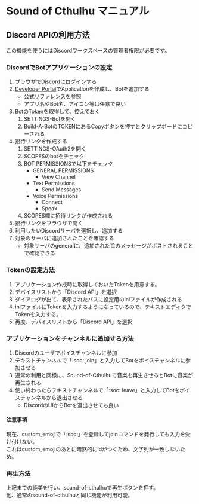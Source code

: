 # Sound of Cthulhu マニュアル

## Discord APIの利用方法

この機能を使うにはDiscordワークスペースの管理者権限が必要です。

### DiscordでBotアプリケーションの設定

1. ブラウザで[Discordにログイン](https://discordapp.com/login)する
2. [Developer Portal](https://discord.com/developers/applications)でApplicationを作成し、Botを追加する
    - [公式リファレンス](https://discordjs.guide/preparations/setting-up-a-bot-application.html)を参照
    - アプリ名やBot名、アイコン等は任意で良い
3. BotのTokenを取得して、控えておく
    1. SETTINGS-Botを開く
    2. Build-A-BotのTOKENにあるCopyボタンを押すとクリップボードにコピーされる
4. 招待リンクを作成する
    1. SETTINGS-OAuth2を開く
    2. SCOPESのbotをチェック
    3. BOT PERMISSIONSで以下をチェック
        - GENERAL PERMISSIONS
          - View Channel
        - Text Permissions
          - Send Messages
        - Voice Permissions
          - Connect
          - Speak
    4. SCOPES欄に招待リンクが作成される
5. 招待リンクをブラウザで開く
6. 利用したいDiscordサーバを選択し、追加する
7. 対象のサーバに追加されたことを確認する
    - 対象サーバのgeneralに、追加された旨のメッセージがポストされることで確認できる

### Tokenの設定方法

1. アプリケーション作成時に取得しておいたTokenを用意する。
2. デバイスリストから「Discord API」を選択
3. ダイアログが出て、表示されたパスに設定用のiniファイルが作成される
4. iniファイルにTokenを入力するようになっているので、テキストエディタでTokenを入力する。
5. 再度、デバイスリストから「Discord API」を選択

### アプリケーションをチャンネルに追加する方法

1. Discordのユーザでボイスチャンネルに参加
2. テキストチャンネルで「:soc: join」と入力してBotをボイスチャンネルに参加させる
3. 通常の利用と同様に、Sound-of-Cthulhuで音楽を再生させるとBotに音楽が再生される
4. 使い終わったらテキストチャンネルで「:soc: leave」と入力してBotをボイスチャンネルから退出させる
    - DiscordのUIからBotを退出させても良い

#### 注意事項

現在、custom_emojiで「:soc:」を登録してjoinコマンドを発行しても入力を受け付けない。  
これはcustom_emojiのあとに暗黙的にidがつくため、文字列が一致しないため。

### 再生方法

上記までの純美を行い、sound-of-cthulhuで再生ボタンを押す。  
他、通常のsound-of-cthulhuと同じ機能が利用可能。

